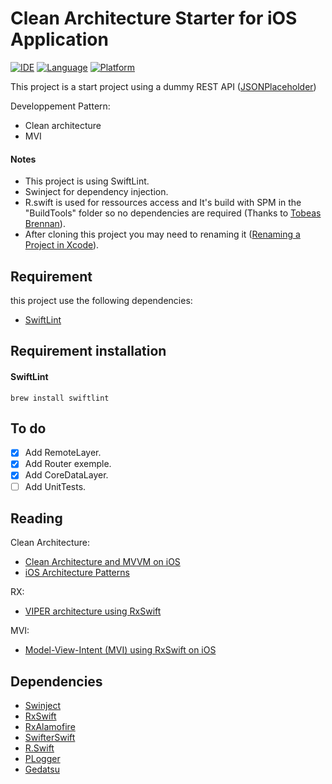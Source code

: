 #  Clean Architecture Starter for iOS Application
[![IDE](https://img.shields.io/badge/Xcode-11-blue.svg)](https://developer.apple.com/xcode/)
[![Language](https://img.shields.io/badge/swift-5.3-blue.svg?style=flat)](https://swift.org/download/)
[![Platform](https://img.shields.io/badge/iOS-13-green.svg)](https://developer.apple.com/ios/)

This project is a start project using a dummy REST API ([JSONPlaceholder](https://jsonplaceholder.typicode.com/))

Developpement Pattern:

- Clean architecture
- MVI

#### Notes

- This project is using SwiftLint.
- Swinject for dependency injection.
-  R.swift is used for ressources access and It's build with SPM in the "BuildTools" folder so no dependencies are required (Thanks to [Tobeas Brennan](https://blog.apptekstudios.com/2019/12/spm-xcode-build-tools/)).
- After cloning this project you may need to renaming it ([Renaming a Project in Xcode](https://medium.com/swlh/renaming-a-project-in-xcode-30d0cd96d3ee)).

## Requirement
this project use the following dependencies:

- [SwiftLint](https://github.com/realm/SwiftLint)


## Requirement installation
#### SwiftLint
```
brew install swiftlint
```

## To do
* [x] Add RemoteLayer.
* [x] Add Router exemple.
* [x] Add CoreDataLayer.
* [ ] Add UnitTests.

## Reading
Clean Architecture:

- [Clean Architecture and MVVM on iOS](https://tech.olx.com/clean-architecture-and-mvvm-on-ios-c9d167d9f5b3)
- [iOS Architecture Patterns](https://medium.com/ios-os-x-development/ios-architecture-patterns-ecba4c38de52#.ba7q8dcih)

RX:

- [VIPER architecture using RxSwift](https://medium.com/@rida_36291/viper-architecture-using-rxswift-9a006bc7f8f3)

MVI:

- [Model-View-Intent (MVI) using RxSwift on iOS](https://medium.com/@michaellong/model-view-intent-mvi-using-rxswift-on-ios-bf9403bc6961)


## Dependencies
- [Swinject](https://github.com/Swinject/Swinject)
- [RxSwift](https://github.com/ReactiveX/RxSwift)
- [RxAlamofire](https://github.com/RxSwiftCommunity/RxAlamofire)
- [SwifterSwift](https://github.com/SwifterSwift/SwifterSwift)
- [R.Swift](https://github.com/mac-cain13/R.swift)
- [PLogger](https://github.com/phoenisis/PLogger)
- [Gedatsu](https://github.com/bannzai/Gedatsu)
